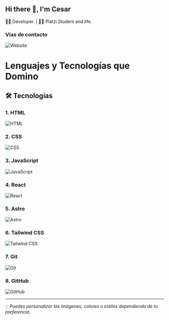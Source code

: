 ## Hi there 👋, I'm Cesar
👨‍💻 Developer. | 👨‍🚀 Platzi Student and life.

### Vias de contacto
![Website](https://img.shields.io/website?url=https%3A%2F%2Fcesarospino.vercel.app%2F)

# Lenguajes y Tecnologías que Domino

## 🛠️ Tecnologías

### 1. HTML
![HTML](https://upload.wikimedia.org/wikipedia/commons/6/61/HTML5_logo_and_wordmark.svg)

### 2. CSS
![CSS](https://upload.wikimedia.org/wikipedia/commons/d/d5/CSS3_logo_and_wordmark.svg)

### 3. JavaScript
![JavaScript](https://upload.wikimedia.org/wikipedia/commons/6/6a/JavaScript-logo.png)

### 4. React
![React](https://upload.wikimedia.org/wikipedia/commons/a/a7/React-icon.svg)

### 5. Astro
![Astro](https://astro.build/assets/press/astro-logo-light.svg)

### 6. Tailwind CSS
![Tailwind CSS](https://upload.wikimedia.org/wikipedia/commons/d/d5/Tailwind_CSS_Logo.svg)

### 7. Git
![Git](https://upload.wikimedia.org/wikipedia/commons/3/3f/Git_icon.svg)

### 8. GitHub
![GitHub](https://upload.wikimedia.org/wikipedia/commons/9/91/Octicons-mark-github.svg)

---

💡 *Puedes personalizar las imágenes, colores o estilos dependiendo de tu preferencia.*



